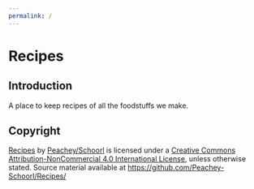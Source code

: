 ```yaml
---
permalink: /
---
```


# Recipes

## Introduction
A place to keep recipes of all the foodstuffs we make.

## Copyright
<p>
    <a href="http://peachey-schoorl.github.com/Recipes/"><span xmlns:dct="http://purl.org/dc/terms/" href="http://purl.org/dc/dcmitype/Text" property="dct:title" rel="dct:type">Recipes</span></a>
    by <a xmlns:cc="http://creativecommons.org/ns#" href="http://peachey-schoorl.github.com/" property="cc:attributionName" rel="cc:attributionURL">Peachey/Schoorl</a> 
    is licensed under a 
    <a rel="license" href="http://creativecommons.org/licenses/by-nc/4.0/">Creative Commons Attribution-NonCommercial 4.0 International License</a>, unless otherwise stated.
    Source material available at 
    <a xmlns:dct="http://purl.org/dc/terms/" href="https://github.com/Peachey-Schoorl/Recipes/" rel="dct:source">https://github.com/Peachey-Schoorl/Recipes/</a>
</p>
